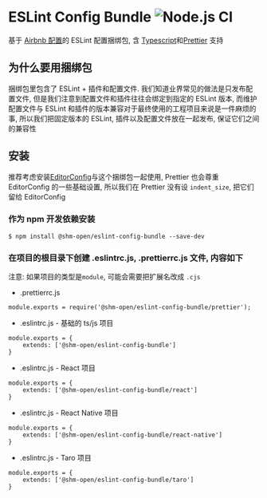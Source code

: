 # ESLint Config Bundle ![Node.js CI](https://github.com/shm-open/eslint-config-bundle/workflows/Node.js%20CI/badge.svg)

基于 [Airbnb 配置](https://airbnb.io/javascript/)的 ESLint 配置捆绑包, 含 [Typescript](https://www.typescriptlang.org/)和[Prettier](https://prettier.io/) 支持

## 为什么要用捆绑包

捆绑包里包含了 ESLint + 插件和配置文件. 我们知道业界常见的做法是只发布配置文件, 但是我们注意到配置文件和插件往往会绑定到指定的 ESLint 版本, 而维护配置文件与 ESLint 和插件的版本兼容对于最终使用的工程项目来说是一件麻烦的事, 所以我们把固定版本的 ESLint, 插件以及配置文件放在一起发布, 保证它们之间的兼容性

## 安装

推荐考虑安装[EditorConfig](https://editorconfig.org/)与这个捆绑包一起使用, Prettier 也会尊重 EditorConfig 的一些基础设置, 所以我们在 Prettier 没有设 `indent_size`, 把它们留给 EditorConfig

### 作为 npm 开发依赖安装

```
$ npm install @shm-open/eslint-config-bundle --save-dev
```

### 在项目的根目录下创建 .eslintrc.js, .prettierrc.js 文件, 内容如下

注意: 如果项目的类型是`module`, 可能会需要把扩展名改成 `.cjs`

-   .prettierrc.js

```
module.exports = require('@shm-open/eslint-config-bundle/prettier');
```

-   .eslintrc.js - 基础的 ts/js 项目

```
module.exports = {
    extends: ['@shm-open/eslint-config-bundle']
}
```

-   .eslintrc.js - React 项目

```
module.exports = {
    extends: ['@shm-open/eslint-config-bundle/react']
}
```

-   .eslintrc.js - React Native 项目

```
module.exports = {
    extends: ['@shm-open/eslint-config-bundle/react-native']
}
```

-   .eslintrc.js - Taro 项目

```
module.exports = {
    extends: ['@shm-open/eslint-config-bundle/taro']
}
```
